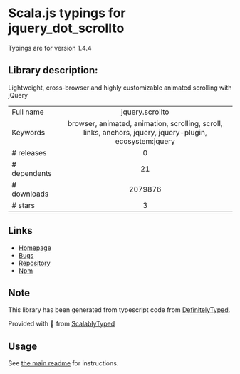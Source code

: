 
# Scala.js typings for jquery_dot_scrollto

Typings are for version 1.4.4

## Library description:
Lightweight, cross-browser and highly customizable animated scrolling with jQuery

|                    |                 |
| ------------------ | :-------------: |
| Full name          | jquery.scrollto |
| Keywords           | browser, animated, animation, scrolling, scroll, links, anchors, jquery, jquery-plugin, ecosystem:jquery |
| # releases         | 0 |
| # dependents       | 21 |
| # downloads        | 2079876 |
| # stars            | 3 |

## Links
- [Homepage](https://github.com/flesler/jquery.scrollTo/)
- [Bugs](https://github.com/flesler/jquery.scrollTo/issues)
- [Repository](https://github.com/flesler/jquery.scrollTo)
- [Npm](https://www.npmjs.com/package/jquery.scrollto)
    


## Note
This library has been generated from typescript code from [DefinitelyTyped](https://definitelytyped.org).

Provided with :purple_heart: from [ScalablyTyped](https://github.com/oyvindberg/ScalablyTyped)

## Usage
See [the main readme](../../readme.md) for instructions.


